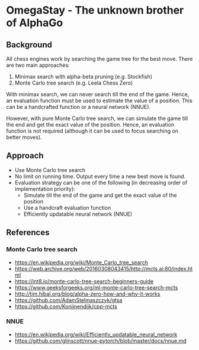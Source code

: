 # OmegaStay - The unknown brother of AlphaGo

## Background

All chess engines work by searching the game tree for the best move. There are two main approaches:

1. Minimax search with alpha-beta pruning (e.g. Stockfish)
2. Monte Carlo tree search (e.g. Leela Chess Zero)

With minimax search, we can never search till the end of the game. Hence, an evaluation function must be used to estimate the value of a position. This can be a handcrafted function or a neural network (NNUE).

However, with pure Monte Carlo tree search, we can simulate the game till the end and get the exact value of the position. Hence, an evaluation function is not required (although it can be used to focus searching on better moves).

## Approach

- Use Monte Carlo tree search
- No limit on running time. Output every time a new best move is found.
- Evaluation strategy can be one of the following (in decreasing order of implementation priority):
  - Simulate till the end of the game and get the exact value of the position
  - Use a handcraft evaluation function
  - Efficiently updatable neural network (NNUE)

## References

### Monte Carlo tree search

- https://en.wikipedia.org/wiki/Monte_Carlo_tree_search
- https://web.archive.org/web/20160308043415/http://mcts.ai:80/index.html
- https://int8.io/monte-carlo-tree-search-beginners-guide
- https://www.geeksforgeeks.org/ml-monte-carlo-tree-search-mcts
- http://tim.hibal.org/blog/alpha-zero-how-and-why-it-works
- https://github.com/AdamStelmaszczyk/gtsa
- https://github.com/Konijnendijk/cpp-mcts

### NNUE

- https://en.wikipedia.org/wiki/Efficiently_updatable_neural_network
- https://github.com/glinscott/nnue-pytorch/blob/master/docs/nnue.md
